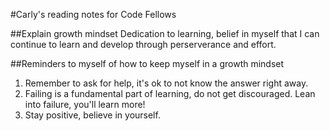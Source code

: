 #Carly's reading notes for Code Fellows

##Explain growth mindset
Dedication to learning, belief in myself that I can continue to learn and develop through perserverance and effort. 

##Reminders to myself of how to keep myself in a growth mindset
1. Remember to ask for help, it's ok to not know the answer right away.
1. Failing is a fundamental part of learning, do not get discouraged. Lean into failure, you'll learn more!
1. Stay positive, believe in yourself. 

